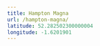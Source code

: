 ```yaml
---
title: Hampton Magna
url: /hampton-magna/
latitude: 52.282502300000004
longitude: -1.6201901
---
```

